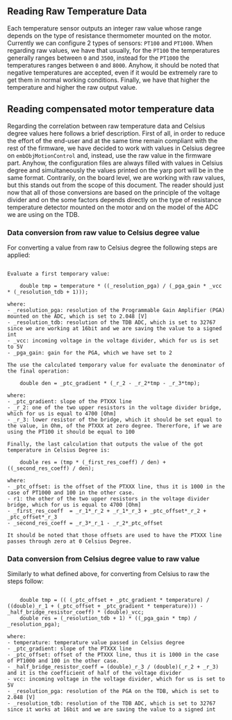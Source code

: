 ## Reading Raw Temperature Data

Each temperature sensor outputs an integer raw value whose range depends on the type of resistance thermometer mounted on the motor.
Currently we can configure 2 types of sensors: `PT100` and `PT1000`.
When regarding raw values, we have that usually, for the `PT100` the temperatures generally ranges between `0` and `3500`, instead for the `PT1000` the temperatures ranges between `0` and `8000`. Anyhow, it should be noted that negative temperatures are accepted, even if it would be extremely rare to get them in normal working conditions. 
Finally, we have that higher the temperature and higher the raw output value.

## Reading compensated motor temperature data

Regarding the correlation between raw temperature data and Celsius degree values here follows a brief description.
First of all, in order to reduce the effort of the end-user and at the same time remain compliant with the rest of the firmware, we have decided to work with values in Celsius degree on `embObjMotionControl` and, instead, use the raw value in the firmware part.
Anyhow, the configuration files are always filled with values in Celsius degree and simultaneously the values printed on the yarp port will be in the same format.
Contrarily, on the board level, we are working with raw values, but this stands out from the scope of this document.
The reader should just now that all of those conversions are based on the principle of the voltage divider and on the some factors depends directly on the type of resistance temperature detector mounted on the motor and on the model of the ADC we are using on the TDB.

### Data conversion from raw value to Celsius degree value

For converting a value from raw to Celsius degree the following steps are applied:

```console

Evaluate a first temporary value:
    
    double tmp = temperature * ((_resolution_pga) / (_pga_gain * _vcc * (_resolution_tdb + 1)));

where:
- _resolution_pga: resolution of the Programmable Gain Amplifier (PGA) mounted on the ADC, which is set to 2.048 [V]
- _resolution_tdb: resolution of the TDB ADC, which is set to 32767 since we are working at 16bit and we are saving the value to a signed int
- _vcc: incoming voltage in the voltage divider, which for us is set to 5V
- _pga_gain: gain for the PGA, which we have set to 2
        
The use the calculated temporary value for evaluate the denominator of the final operation:
    
    double den = _ptc_gradient * (_r_2 - _r_2*tmp - _r_3*tmp);

where:
- _ptc_gradient: slope of the PTXXX line
- _r_2: one of the two upper resistors in the voltage divider bridge, which for us is equal to 4700 [Ohm]
- _r_3: lower resistor of the bridge, which it should be set equal to the value, in Ohm, of the PTXXX at zero degree. Thererfore, if we are using the PT100 it should be equal to 100

Finally, the last calculation that outputs the value of the got temperature in Celsius Degree is:

    double res = (tmp * (_first_res_coeff) / den) + ((_second_res_coeff) / den);

where:
- _ptc_offset: is the offset of the PTXXX line, thus it is 1000 in the case of PT1000 and 100 in the other case.
- r1: the other of the two upper resistors in the voltage divider bridge, which for us is equal to 4700 [Ohm]
- _first_res_coeff  = _r_1*_r_2 + _r_1*_r_3 + _ptc_offset*_r_2 + _ptc_offset*_r_3
- _second_res_coeff = _r_3*_r_1 - _r_2*_ptc_offset

It should be noted that those offsets are used to have the PTXXX line passes through zero at 0 Celsius Degree.

```

### Data conversion from Celsius degree value to raw value

Similarly to what defined above, for converting from Celsius to raw the steps follow:

```console

    double tmp = (( (_ptc_offset + _ptc_gradient * temperature) / ((double)_r_1 + (_ptc_offset + _ptc_gradient * temperature))) - _half_bridge_resistor_coeff) * (double)_vcc;
    double res = (_resolution_tdb + 1) * ((_pga_gain * tmp) / _resolution_pga);

where:
- temperature: temperature value passed in Celsius degree
- _ptc_gradient: slope of the PTXXX line
- _ptc_offset: offset of the PTXXX line, thus it is 1000 in the case of PT1000 and 100 in the other case.
- _half_bridge_resistor_coeff = (double)_r_3 / (double)(_r_2 + _r_3) and it is the coefficient of half of the voltage divider
- vcc: incoming voltage in the voltage divider, which for us is set to 5V
- _resolution_pga: resolution of the PGA on the TDB, which is set to 2.048 [V]
- _resolution_tdb: resolution of the TDB ADC, which is set to 32767 since it works at 16bit and we are saving the value to a signed int


```
